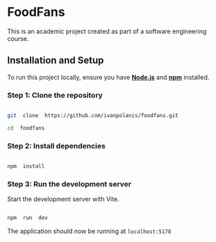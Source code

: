 # FoodFans

This is an academic project created as part of a software engineering course.

## Installation and Setup

To run this project locally, ensure you have [**Node.js**](https://nodejs.org) and [**npm**](https://www.npmjs.com/) installed.

### Step 1: Clone the repository

```bash

git  clone  https://github.com/ivanpolanis/foodfans.git

cd  foodfans

```

### Step 2: Install dependencies


```bash

npm  install

```
  

### Step 3: Run the development server

Start the development server with Vite.

```bash

npm  run  dev

```

The application should now be running at `localhost:5178`
